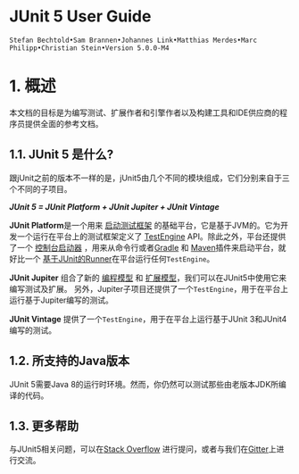 # JUnit 5 User Guide
`Stefan Bechtold•Sam Brannen•Johannes Link•Matthias Merdes•Marc Philipp•Christian Stein•Version 5.0.0-M4`


# 1. 概述
本文档的目标是为编写测试、扩展作者和引擎作者以及构建工具和IDE供应商的程序员提供全面的参考文档。

## 1.1. JUnit 5 是什么?
跟jUnit之前的版本不一样的是，jUnit5由几个不同的模块组成，它们分别来自于三个不同的子项目。

***JUnit 5 = JUnit Platform + JUnit Jupiter + JUnit Vintage***  


**JUnit Platform**是一个用来 [启动测试框架](#) 的基础平台，它是基于JVM的。它为开发一个运行在平台上的测试框架定义了 [TestEngine](http://junit.org/junit5/docs/current/api/org/junit/platform/engine/TestEngine.html) API。除此之外，平台还提供了一个 [控制台启动器]() ，用来从命令行或者[Gradle]() 和 [Maven](#)插件来启动平台，就好比一个 [基于JUnit的Runner]()在平台运行任何`TestEngine`。

**JUnit Jupiter** 组合了新的 [编程模型]() 和 [扩展模型]()，我们可以在JUnit5中使用它来编写测试及扩展。
另外，Jupiter子项目还提供了一个`TestEngine`，用于在平台上运行基于Jupiter编写的测试。

**JUnit Vintage** 提供了一个`TestEngine`，用于在平台上运行基于JUnit 3和JUnit4 编写的测试。

## 1.2. 所支持的Java版本
JUnit 5需要Java 8的运行时环境。然而，你仍然可以测试那些由老版本JDK所编译的代码。

## 1.3. 更多帮助
与JUnit5相关问题，可以在[Stack Overflow](https://stackoverflow.com/questions/tagged/junit5)
进行提问，或者与我们在[Gitter](https://gitter.im/junit-team/junit5)上进行交流。

